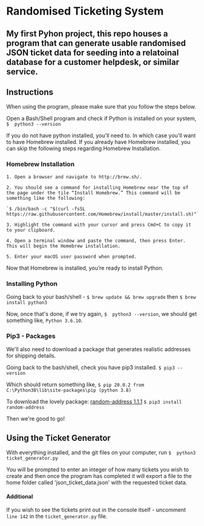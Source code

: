 # Randomised Ticketing System 

My first Pyhon project, this repo houses a program that can generate usable randomised JSON ticket data for seeding into a relatoinal database for a customer helpdesk, or similar service. 
---

## Instructions
When using the program, please make sure that you follow the steps below.

Open a Bash/Shell program and check if Python is installed on your system,
`$  python3 --version`

If you do not have python installed, you'll need to. In which case you'll want to have Homebrew installed. If you already have Homebrew installed, you can skip the following steps regarding Homebrew Installation.

### Homebrew Installation  
    
    1. Open a browser and navigate to http://brew.sh/.

    2. You should see a command for installing Homebrew near the top of the page under the tile “Install Homebrew.” This command will be something like the following:

    `$ /bin/bash -c "$(curl -fsSL https://raw.githubusercontent.com/Homebrew/install/master/install.sh)"`

    3. Highlight the command with your cursor and press Cmd+C to copy it to your clipboard.

    4. Open a terminal window and paste the command, then press Enter. This will begin the Homebrew installation.

    5. Enter your macOS user password when prompted.
    
Now that Homebrew is installed, you’re ready to install Python.

### Installing Python
Going back to your bash/shell - 
  `$ brew update && brew upgrade`
then
  `$ brew install python3` 
  
Now, once that's done, if we try again, `$  python3 --version`, we should get something like, `Python 3.6.10`.

### Pip3 - Packages
We'll also need to download a package that generates realistic addresses for shipping details. 

Going back to the bash/shell, check you have pip3 installed. 
  `$ pip3 --version`

Which should return something like,
  `$ pip 20.0.2 from C:\Python38\lib\site-packages\pip (python 3.8)`
  
To download the lovely package: [random-address 1.1.1](https://pypi.org/project/random-address/) 
  `$ pip3 install random-address`
  
Then we're good to go!

## Using the Ticket Generator
With everything installed, and the git files on your computer, run
  `$  python3 ticket_generator.py`

You will be prompted to enter an integer of how many tickets you wish to create and then once the program has completed it will export a file to the home folder called 'json_ticket_data.json' with the requested ticket data. 

#### Additional
If you wish to see the tickets print out in the console itself - uncomment `line 142` in the `ticket_generator.py` file.
